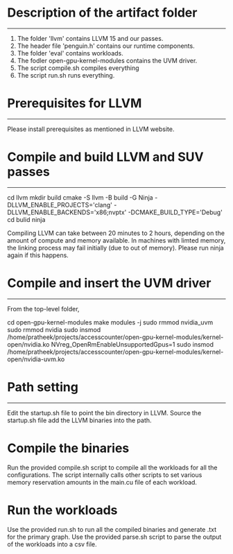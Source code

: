 # Description of the artifact folder
------------------------------------

1. The folder 'llvm' contains LLVM 15 and our passes.
2. The header file 'penguin.h' contains our runtime components.
3. The folder 'eval' contains workloads.
4. The fodler open-gpu-kernel-modules contains the UVM driver.
5. The script compile.sh compiles everything
6. The script run.sh runs everything.

# Prerequisites for LLVM
------------------------

Please install prerequisites as mentioned in LLVM website.

# Compile and build LLVM and SUV passes
---------------------------------------

cd llvm
mkdir build
cmake -S llvm -B build -G Ninja -DLLVM_ENABLE_PROJECTS='clang' -DLLVM_ENABLE_BACKENDS='x86;nvptx' -DCMAKE_BUILD_TYPE='Debug'
cd bulid
ninja

Compiling LLVM can take between 20 minutes to 2 hours, depending on the amount of compute and memory available.
In machines with limted memory, the linking process may fail initially (due to out of memory).
Please run ninja again if this happens.

# Compile and insert the UVM driver
------------------------

From the top-level folder,

cd open-gpu-kernel-modules
make modules -j
sudo rmmod nvidia_uvm
sudo rmmod nvidia
sudo insmod /home/pratheek/projects/accesscounter/open-gpu-kernel-modules/kernel-open/nvidia.ko NVreg_OpenRmEnableUnsupportedGpus=1
sudo insmod /home/pratheek/projects/accesscounter/open-gpu-kernel-modules/kernel-open/nvidia-uvm.ko

# Path setting
--------------

Edit the startup.sh file to point the bin directory in LLVM.
Source the startup.sh file add the LLVM binaries into the path.

# Compile the binaries

Run the provided compile.sh script to compile all the workloads for all the configurations.
The script internally calls other scripts to set various memory reservation amounts in the main.cu file of each workload.

# Run the workloads

Use the provided run.sh to run all the compiled binaries and generate .txt for the primary graph.
Use the provided parse.sh script to parse the output of the workloads into a csv file.

